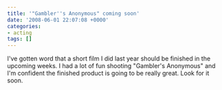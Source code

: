 ```yaml
---
title: '"Gambler''s Anonymous" coming soon'
date: '2008-06-01 22:07:08 +0000'
categories:
- acting
tags: []
---
```

I've gotten word that a short film I did last year should be finished in the
upcoming weeks. I had a lot of fun shooting "Gambler's Anonymous" and I'm
confident the finished product is going to be really great. Look for it soon.
